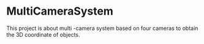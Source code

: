 # MultiCameraSystem
This project is about multi -camera system based on four cameras to obtain the 3D coordinate of objects.
